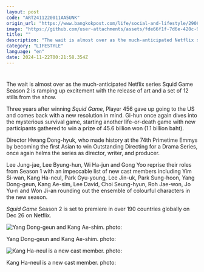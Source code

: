 ```yaml
---
layout: post
code: "ART2411220011AA5UNK"
origin_url: "https://www.bangkokpost.com/life/social-and-lifestyle/2906715/squid-game-excitement-builds"
image: "https://github.com/user-attachments/assets/fde66f1f-7d6e-420c-929e-e6350d0d631b"
title: ""
description: "The wait is almost over as the much-anticipated Netflix series Squid Game Season 2 is ramping up excitement with the release of art and a set of 12 stills from the show."
category: "LIFESTYLE"
language: "en"
date: 2024-11-22T00:21:58.354Z
---
```


# 

The wait is almost over as the much-anticipated Netflix series Squid Game Season 2 is ramping up excitement with the release of art and a set of 12 stills from the show.

Three years after winning _Squid Game_, Player 456 gave up going to the US and comes back with a new resolution in mind. Gi-hun once again dives into the mysterious survival game, starting another life-or-death game with new participants gathered to win a prize of 45.6 billion won (1.1 billion baht).

Director Hwang Dong-hyuk, who made history at the 74th Primetime Emmys by becoming the first Asian to win Outstanding Directing for a Drama Series, once again helms the series as director, writer, and producer.

Lee Jung-jae, Lee Byung-hun, Wi Ha-jun and Gong Yoo reprise their roles from Season 1 with an impeccable list of new cast members including Yim Si-wan, Kang Ha-neul, Park Gyu-young, Lee Jin-uk, Park Sung-hoon, Yang Dong-geun, Kang Ae-sim, Lee David, Choi Seung-hyun, Roh Jae-won, Jo Yu-ri and Won Ji-an rounding out the ensemble of colourful characters in the new season.

_Squid Game_ Season 2 is set to premiere in over 190 countries globally on Dec 26 on Netflix.

![Yang Dong-geun and Kang Ae-shim. photo:](https://github.com/user-attachments/assets/b4865475-4db2-4a19-b144-de327b087933)

Yang Dong-geun and Kang Ae-shim. photo:

![Kang Ha-neul is a new cast member. photo:](https://github.com/user-attachments/assets/9897211e-feb9-4c31-8130-eee561b44815)

Kang Ha-neul is a new cast member. photo:
